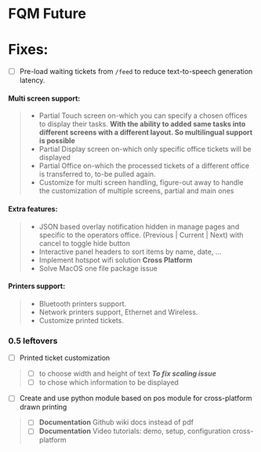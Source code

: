 # FQM Future

# Fixes:
- [ ] Pre-load waiting tickets from `/feed` to reduce text-to-speech generation latency. 

#### Multi screen support:

> - Partial Touch screen on-which you can specify a chosen offices to display their tasks.
__With the ability to added same tasks into different screens with a different layout. So multilingual support is possible__
> - Partial Display screen on-which only specific office tickets will be displayed
> - Partial Office on-which the processed tickets of a different office is transferred to, to-be pulled again.
> - Customize for multi screen handling, figure-out away to handle the customization of multiple screens, partial and main ones

#### Extra features:

> - JSON based overlay notification hidden in manage pages and specific to the operators office. (Previous | Current | Next) with cancel to toggle hide button
> - Interactive panel headers to sort items by name, date, ...
> - Implement hotspot wifi solution __Cross Platform__
> - Solve MacOS one file package issue

####  Printers support:

> - Bluetooth printers support.
> - Network printers support, Ethernet and Wireless.
> - Customize printed tickets.

### 0.5 leftovers

- [ ] Printed ticket customization
> - [ ] to choose width and height of text
> ***To fix scaling issue***
> - [ ] to chose which information to be displayed

- [ ] Create and use python module based on pos module for cross-platform drawn printing

> - [ ] **Documentation** Github wiki docs instead of pdf
> - [ ] **Documentation** Video tutorials: demo, setup, configuration cross-platform
